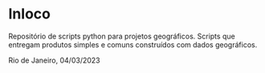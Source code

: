 # Inloco
Repositório de scripts python para projetos geográficos. 
Scripts que entregam produtos simples e comuns construídos com dados geográficos.

Rio de Janeiro, 04/03/2023
